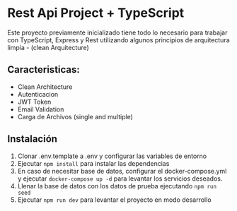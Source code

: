 # Rest Api Project + TypeScript

Este proyecto previamente inicializado tiene todo lo necesario para trabajar con TypeScript, Express y Rest utilizando algunos principios
de arquitectura limpia - (clean Arquitecture)

## Caracteristicas:

- Clean Architecture
- Autenticacion
- JWT Token
- Email Validation
- Carga de Archivos (single and multiple)

## Instalación

1. Clonar .env.template a .env y configurar las variables de entorno
2. Ejecutar `npm install` para instalar las dependencias
3. En caso de necesitar base de datos, configurar el docker-compose.yml y ejecutar `docker-compose up -d` para levantar los servicios deseados.
4. Llenar la base de datos con los datos de prueba ejecutando `npm run seed`
5. Ejecutar `npm run dev` para levantar el proyecto en modo desarrollo
